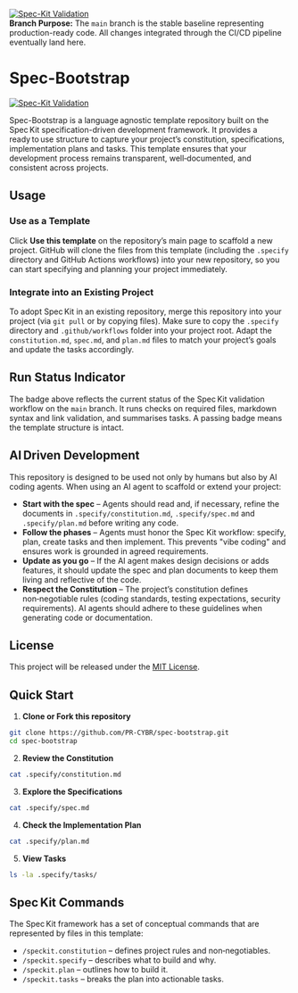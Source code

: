 [![Spec-Kit Validation](https://github.com/PR-CYBR/spec-bootstrap/actions/workflows/spec-kit.yml/badge.svg?branch=main)](https://github.com/PR-CYBR/spec-bootstrap/actions/workflows/spec-kit.yml)  
**Branch Purpose:** The `main` branch is the stable baseline representing production-ready code. All changes integrated through the CI/CD pipeline eventually land here.
# Spec-Bootstrap  
[![Spec-Kit Validation](https://github.com/PR-CYBR/spec-bootstrap/actions/workflows/spec-kit.yml/badge.svg)](https://github.com/PR-CYBR/spec-bootstrap/actions/workflows/spec-kit.yml)  

Spec-Bootstrap is a language agnostic template repository built on the Spec Kit specification-driven development framework. It provides a ready to use structure to capture your project’s constitution, specifications, implementation plans and tasks. This template ensures that your development process remains transparent, well‑documented, and consistent across projects.  

## Usage  
### Use as a Template  
Click **Use this template** on the repository’s main page to scaffold a new project. GitHub will clone the files from this template (including the `.specify` directory and GitHub Actions workflows) into your new repository, so you can start specifying and planning your project immediately.  

### Integrate into an Existing Project  
To adopt Spec Kit in an existing repository, merge this repository into your project (via `git pull` or by copying files). Make sure to copy the `.specify` directory and `.github/workflows` folder into your project root. Adapt the `constitution.md`, `spec.md`, and `plan.md` files to match your project’s goals and update the tasks accordingly.  

## Run Status Indicator  
The badge above reflects the current status of the Spec Kit validation workflow on the `main` branch. It runs checks on required files, markdown syntax and link validation, and summarises tasks. A passing badge means the template structure is intact.  

## AI Driven Development  
This repository is designed to be used not only by humans but also by AI coding agents. When using an AI agent to scaffold or extend your project:  
- **Start with the spec** – Agents should read and, if necessary, refine the documents in `.specify/constitution.md`, `.specify/spec.md` and `.specify/plan.md` before writing any code.  
- **Follow the phases** – Agents must honor the Spec Kit workflow: specify, plan, create tasks and then implement. This prevents "vibe coding" and ensures work is grounded in agreed requirements.  
- **Update as you go** – If the AI agent makes design decisions or adds features, it should update the spec and plan documents to keep them living and reflective of the code.  
- **Respect the Constitution** – The project’s constitution defines non‑negotiable rules (coding standards, testing expectations, security requirements). AI agents should adhere to these guidelines when generating code or documentation.  

## License  
This project will be released under the [MIT License](LICENSE).  

## Quick Start  
1. **Clone or Fork this repository**  
  ```bash  
  git clone https://github.com/PR-CYBR/spec-bootstrap.git  
  cd spec-bootstrap  
  ```  
2. **Review the Constitution**  
  ```bash  
  cat .specify/constitution.md  
  ```  
3. **Explore the Specifications**  
  ```bash  
  cat .specify/spec.md  
  ```  
4. **Check the Implementation Plan**  
  ```bash  
  cat .specify/plan.md  
  ```  
5. **View Tasks**  
  ```bash  
  ls -la .specify/tasks/  
  ```  

## Spec Kit Commands  
The Spec Kit framework has a set of conceptual commands that are represented by files in this template:  
- `/speckit.constitution` – defines project rules and non‑negotiables.  
- `/speckit.specify` – describes what to build and why.  
- `/speckit.plan` – outlines how to build it.  
- `/speckit.tasks` – breaks the plan into actionable tasks.
